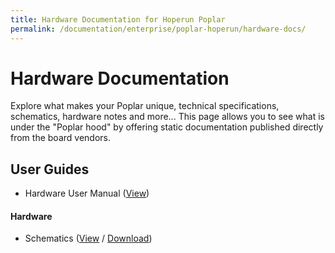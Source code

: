 ```yaml
---
title: Hardware Documentation for Hoperun Poplar
permalink: /documentation/enterprise/poplar-hoperun/hardware-docs/
---
```

# Hardware Documentation

Explore what makes your Poplar unique, technical specifications, schematics, hardware notes and more... This page allows you to see what is under the "Poplar hood" by offering static documentation published directly from the board vendors.

## User Guides

- Hardware User Manual ([View](hw-user-manual.md))

#### Hardware

- Schematics ([View](Poplar_Schematics_vB.pdf) / [Download](https://github.com/jianguocn/documentation/raw/topic/poplar-hoperun/enterprise/poplar-hoperun/hardware-docs/Poplar_Schematics_vB.pdf))
